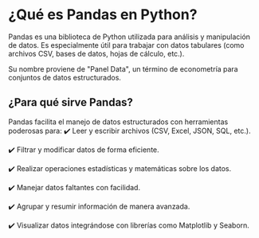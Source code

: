 # ¿Qué es Pandas en Python?
Pandas es una biblioteca de Python utilizada para análisis y manipulación de datos. Es especialmente útil para trabajar con datos tabulares (como archivos CSV, bases de datos, hojas de cálculo, etc.).

Su nombre proviene de "Panel Data", un término de econometría para conjuntos de datos estructurados.

## ¿Para qué sirve Pandas?
Pandas facilita el manejo de datos estructurados con herramientas poderosas para:
✔️ Leer y escribir archivos (CSV, Excel, JSON, SQL, etc.).

✔️ Filtrar y modificar datos de forma eficiente.

✔️ Realizar operaciones estadísticas y matemáticas sobre los datos.

✔️ Manejar datos faltantes con facilidad.

✔️ Agrupar y resumir información de manera avanzada.

✔️ Visualizar datos integrándose con librerías como Matplotlib y Seaborn.

